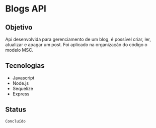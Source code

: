 # Blogs API

## Objetivo 
   Api desenvolvida para gerenciamento de um blog, é possível criar, ler, atualizar e apagar um post. 
   Foi aplicado na organização do código o modelo MSC.

## Tecnologias
  
  - Javascript
  - Node.js
  - Sequelize
  - Express

## Status
    
    Concluído
  

